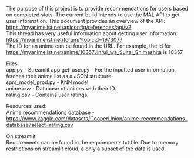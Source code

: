 The purpose of this project is to provide recommendations for users based on completed stats. The current build intends to use the MAL API to get user information.
This document provides an overview of the API: https://myanimelist.net/apiconfig/references/api/v2 <br />
This thread has very useful information about getting user information: https://myanimelist.net/forum/?topicid=1973077 <br />
The ID for an anime can be found in the URL. For example, the id for https://myanimelist.net/anime/10357Jinrui_wa_Suitai_Shimashita is 10357.

Files: <br />
app.py - Streamlit app
get_user.py - For the inputted user information, fetches their anime list as a JSON structure. <br />
sprs_model_prod.py - KNN model <br />
anime.csv - Database of animes with their ID. <br />
rating.csv - Contains user ratings. 

Resources used: <br />
Anime recommendations database - https://www.kaggle.com/datasets/CooperUnion/anime-recommendations-database?select=rating.csv <br />

On streamlit <br />
Requirements can be found in the requirements.txt file. Due to memory restrictions on streamlit cloud, a only a subset of the data is used.